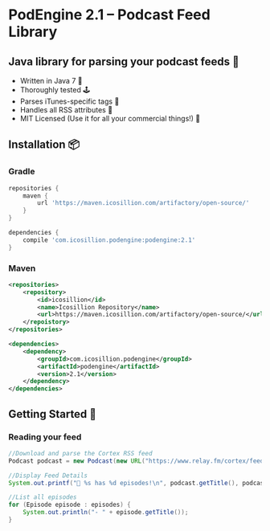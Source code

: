 # PodEngine 2.1 – Podcast Feed Library

## Java library for parsing your podcast feeds 🚀
* Written in Java 7 🤖
* Thoroughly tested 🕹️
* Parses iTunes-specific tags 🎵
* Handles all RSS attributes 💪
* MIT Licensed (Use it for all your commercial things!) 🤑

## Installation 📦
### Gradle
```groovy
repositories {
    maven {
        url 'https://maven.icosillion.com/artifactory/open-source/'
    }
}

dependencies {
    compile 'com.icosillion.podengine:podengine:2.1'
}
```

### Maven
```xml
<repositories>
    <repository>
        <id>icosillion</id>
        <name>Icosillion Repository</name>
        <url>https://maven.icosillion.com/artifactory/open-source/</url>
    </repoistory>
</repositories>

<dependencies>
    <dependency>
        <groupId>com.icosillion.podengine</groupId>
        <artifactId>podengine</artifactId>
        <version>2.1</version>
    </dependency>
</dependencies>
```

## Getting Started 🌱
### Reading your feed
```java
//Download and parse the Cortex RSS feed
Podcast podcast = new Podcast(new URL("https://www.relay.fm/cortex/feed"));

//Display Feed Details
System.out.printf("💼 %s has %d episodes!\n", podcast.getTitle(), podcast.getEpisodes().size());

//List all episodes
for (Episode episode : episodes) {
	System.out.println("- " + episode.getTitle());
}
```

